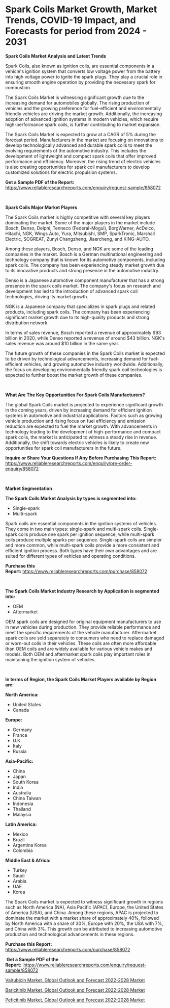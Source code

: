 <p><h1>Spark Coils Market Growth, Market Trends, COVID-19 Impact, and Forecasts for period from 2024 - 2031</h1></p><p><strong>Spark Coils Market Analysis and Latest Trends</strong></p>
<p><p>Spark Coils, also known as ignition coils, are essential components in a vehicle's ignition system that converts low voltage power from the battery into high voltage power to ignite the spark plugs. They play a crucial role in ensuring smooth engine operation by providing the necessary spark for combustion.</p><p>The Spark Coils Market is witnessing significant growth due to the increasing demand for automobiles globally. The rising production of vehicles and the growing preference for fuel-efficient and environmentally friendly vehicles are driving the market growth. Additionally, the increasing adoption of advanced ignition systems in modern vehicles, which require high-performance spark coils, is further contributing to market expansion.</p><p>The Spark Coils Market is expected to grow at a CAGR of 5% during the forecast period. Manufacturers in the market are focusing on innovations to develop technologically advanced and durable spark coils to meet the evolving requirements of the automotive industry. This includes the development of lightweight and compact spark coils that offer improved performance and efficiency. Moreover, the rising trend of electric vehicles is also creating opportunities for spark coil manufacturers to develop customized solutions for electric propulsion systems.</p></p>
<p><strong>Get a Sample PDF of the Report:&nbsp;</strong> <a href="https://www.reliableresearchreports.com/enquiry/request-sample/858072">https://www.reliableresearchreports.com/enquiry/request-sample/858072</a></p>
<p>&nbsp;</p>
<p><strong>Spark Coils Major Market Players</strong></p>
<p><p>The Spark Coils market is highly competitive with several key players dominating the market. Some of the major players in the market include Bosch, Denso, Delphi, Tenneco (Federal-Mogul), BorgWarner, AcDelco, Hitachi, NGK, Wings Auto, Yura, Mitsubishi, SMP, SparkTronic, Marshall Electric, SOGREAT, Zunyi Changzheng, Jiaercheng, and KING-AUTO.</p><p>Among these players, Bosch, Denso, and NGK are some of the leading companies in the market. Bosch is a German multinational engineering and technology company that is known for its automotive components, including spark coils. The company has been experiencing steady market growth due to its innovative products and strong presence in the automotive industry.</p><p>Denso is a Japanese automotive component manufacturer that has a strong presence in the spark coils market. The company's focus on research and development has led to the introduction of advanced spark coil technologies, driving its market growth.</p><p>NGK is a Japanese company that specializes in spark plugs and related products, including spark coils. The company has been experiencing significant market growth due to its high-quality products and strong distribution network.</p><p>In terms of sales revenue, Bosch reported a revenue of approximately $93 billion in 2020, while Denso reported a revenue of around $43 billion. NGK's sales revenue was around $10 billion in the same year.</p><p>The future growth of these companies in the Spark Coils market is expected to be driven by technological advancements, increasing demand for fuel-efficient vehicles, and growing automotive industry worldwide. Additionally, the focus on developing environmentally friendly spark coil technologies is expected to further boost the market growth of these companies.</p></p>
<p>&nbsp;</p>
<p><strong>What Are The Key Opportunities For Spark Coils Manufacturers?</strong></p>
<p><p>The global Spark Coils market is projected to experience significant growth in the coming years, driven by increasing demand for efficient ignition systems in automotive and industrial applications. Factors such as growing vehicle production and rising focus on fuel efficiency and emission reduction are expected to fuel the market growth. With advancements in technology leading to the development of high-performance and compact spark coils, the market is anticipated to witness a steady rise in revenue. Additionally, the shift towards electric vehicles is likely to create new opportunities for spark coil manufacturers in the future.</p></p>
<p><strong>Inquire or Share Your Questions If Any Before Purchasing This Report:</strong> <a href="https://www.reliableresearchreports.com/enquiry/pre-order-enquiry/858072">https://www.reliableresearchreports.com/enquiry/pre-order-enquiry/858072</a></p>
<p>&nbsp;</p>
<p><strong>Market Segmentation</strong></p>
<p><strong>The Spark Coils Market Analysis by types is segmented into:</strong></p>
<p><ul><li>Single-spark</li><li>Multi-spark</li></ul></p>
<p><p>Spark coils are essential components in the ignition systems of vehicles. They come in two main types: single-spark and multi-spark coils. Single-spark coils produce one spark per ignition sequence, while multi-spark coils produce multiple sparks per sequence. Single-spark coils are simpler and more common, while multi-spark coils provide a more consistent and efficient ignition process. Both types have their own advantages and are suited for different types of vehicles and operating conditions.</p></p>
<p><strong>Purchase this Report:&nbsp;</strong><a href="https://www.reliableresearchreports.com/purchase/858072">https://www.reliableresearchreports.com/purchase/858072</a></p>
<p>&nbsp;</p>
<p><strong>The Spark Coils Market Industry Research by Application is segmented into:</strong></p>
<p><ul><li>OEM</li><li>Aftermarket</li></ul></p>
<p><p>OEM spark coils are designed for original equipment manufacturers to use in new vehicles during production. They provide reliable performance and meet the specific requirements of the vehicle manufacturer. Aftermarket spark coils are sold separately to consumers who need to replace damaged or worn-out coils in their vehicles. These coils are often more affordable than OEM coils and are widely available for various vehicle makes and models. Both OEM and aftermarket spark coils play important roles in maintaining the ignition system of vehicles.</p></p>
<p>&nbsp;</p>
<p><strong>In terms of Region, the Spark Coils Market Players available by Region are:</strong></p>
<p>
    <p> <strong> North America: </strong>
        <ul>
            <li>United States</li>
            <li>Canada</li>
        </ul>
        </p> 
    <p> <strong> Europe: </strong>
        <ul>
            <li>Germany</li>
            <li>France</li>
            <li>U.K.</li>
            <li>Italy</li>
            <li>Russia</li>
        </ul>
        </p> 
    <p> <strong> Asia-Pacific: </strong>
        <ul>
            <li>China</li>
            <li>Japan</li>
            <li>South Korea</li>
            <li>India</li>
            <li>Australia</li>
            <li>China Taiwan</li>
            <li>Indonesia</li>
            <li>Thailand</li>
            <li>Malaysia</li>
        </ul>
        </p> 
    <p> <strong> Latin America: </strong>
        <ul>
            <li>Mexico</li>
            <li>Brazil</li>
            <li>Argentina Korea</li>
            <li>Colombia</li>
        </ul>
        </p> 
    <p> <strong> Middle East & Africa: </strong>
        <ul>
            <li>Turkey</li>
            <li>Saudi</li>
            <li>Arabia</li>
            <li>UAE</li>
            <li>Korea</li>
        </ul>
    </p>
    </p>
<p><p>The Spark Coils market is expected to witness significant growth in regions such as North America (NA), Asia Pacific (APAC), Europe, the United States of America (USA), and China. Among these regions, APAC is projected to dominate the market with a market share of approximately 40%, followed by North America with a share of 30%, Europe with 20%, the USA with 7%, and China with 3%. This growth can be attributed to increasing automotive production and technological advancements in these regions.</p></p>
<p><strong>Purchase this Report: </strong><a href="https://www.reliableresearchreports.com/purchase/858072">https://www.reliableresearchreports.com/purchase/858072</a></p>
<p>&nbsp;<strong>Get a Sample PDF of the Report:&nbsp;&nbsp;</strong><a href="https://www.reliableresearchreports.com/enquiry/request-sample/858072">https://www.reliableresearchreports.com/enquiry/request-sample/858072</a></p>
<p><strong></strong></p>
<p><p><a href="https://view.publitas.com/reportprime-1/valrubicin-market-global-outlook-and-forecast-2022-2028-market-share-market-new-trends-analysis-report-by-type-by-application-by-end-use-by-region-and-segment-forecasts-2023-2030/">Valrubicin Market, Global Outlook and Forecast 2022-2028 Market</a></p><p><a href="https://view.publitas.com/reportprime-1/baricitinib-market-global-outlook-and-forecast-2022-2028-market-size-growth-and-forecast-from-2023-2030/">Baricitinib Market, Global Outlook and Forecast 2022-2028 Market</a></p><p><a href="https://view.publitas.com/reportprime-1/peficitinib-market-global-outlook-and-forecast-2022-2028-market-research-report-forecasted-for-period-from-2023-2030-by-market-type-market-application-and-region/">Peficitinib Market, Global Outlook and Forecast 2022-2028 Market</a></p></p>